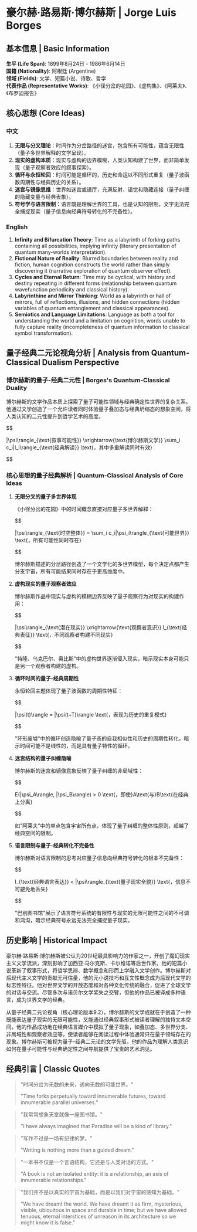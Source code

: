 # 豪尔赫·路易斯·博尔赫斯 | Jorge Luis Borges

## 基本信息 | Basic Information

**生平 (Life Span)**: 1899年8月24日 - 1986年6月14日  
**国籍 (Nationality)**: 阿根廷 (Argentine)  
**领域 (Fields)**: 文学、短篇小说、诗歌、哲学  
**代表作品 (Representative Works)**: 《小径分岔的花园》、《虚构集》、《阿莱夫》、《布罗迪报告》

## 核心思想 (Core Ideas)

### 中文
1. **无限与分叉理论**：时间作为分岔路径的迷宫，包含所有可能性，蕴含无限性（量子多世界解释的文学呈现）。
2. **现实的虚构本质**：现实与虚构的边界模糊，人类认知构建了世界，而非简单发现（量子观察者效应的叙事探索）。
3. **循环与永恒轮回**：时间可能是循环的，历史和命运以不同形式重复（量子波函数周期性与经典历史的关系）。
4. **迷宫与镜像思维**：世界如迷宫或镜厅，充满反射、错觉和隐藏连接（量子纠缠的隐藏变量与经典表象）。
5. **符号学与语言限制**：语言既是理解世界的工具，也是认知的限制，文字无法完全捕捉现实（量子信息向经典符号转化的不完备性）。

### English
1. **Infinity and Bifurcation Theory**: Time as a labyrinth of forking paths containing all possibilities, implying infinity (literary presentation of quantum many-worlds interpretation).
2. **Fictional Nature of Reality**: Blurred boundaries between reality and fiction, human cognition constructs the world rather than simply discovering it (narrative exploration of quantum observer effect).
3. **Cycles and Eternal Return**: Time may be cyclical, with history and destiny repeating in different forms (relationship between quantum wavefunction periodicity and classical history).
4. **Labyrinthine and Mirror Thinking**: World as a labyrinth or hall of mirrors, full of reflections, illusions, and hidden connections (hidden variables of quantum entanglement and classical appearances).
5. **Semiotics and Language Limitations**: Language as both a tool for understanding the world and a limitation on cognition, words unable to fully capture reality (incompleteness of quantum information to classical symbol transformation).

## 量子经典二元论视角分析 | Analysis from Quantum-Classical Dualism Perspective

### 博尔赫斯的量子-经典二元性 | Borges's Quantum-Classical Duality

博尔赫斯的文学作品本质上探索了量子可能性领域与经典确定性世界的复杂关系。他通过文学创造了一个允许读者同时体验量子叠加态与经典坍缩态的想象空间，将人类认知的二元性提升到哲学艺术的高度。

$$

|\psi\rangle_{\text{叙事可能性}} \xrightarrow{\text{博尔赫斯文学}} \sum_i c_i|I_i\rangle_{\text{经典解读}} \text{，其中多重解读同时有效}

$$

### 核心思想的量子经典解析 | Quantum-Classical Analysis of Core Ideas

1. **无限分叉的量子多世界体现**

   《小径分岔的花园》中的时间概念直接对应量子多世界解释：

   $$
   
   |\psi\rangle_{\text{时空整体}} = \sum_i c_i|\psi_i\rangle_{\text{可能世界}} \text{，所有可能性同时存在}
   
   $$

   博尔赫斯描述的分岔路径创造了一个文学化的多世界模型，每个决定点都产生分支宇宙，所有可能结果同时存在于更高维度中。

2. **虚构现实的量子观察者效应**

   博尔赫斯作品中现实与虚构的模糊边界反映了量子观察行为对现实的构建作用：

   $$
   
   |\psi\rangle_{\text{潜在现实}} \xrightarrow{\text{观察者意识}} I_{\text{经典表征}} \text{，不同观察者构建不同现实}
   
   $$

   "特隆、乌克巴尔、奥比斯"中的虚构世界逐渐侵入现实，暗示现实本身可能只是另一个观察者构建的虚构。

3. **循环时间的量子-经典周期性**

   永恒轮回主题体现了量子波函数的周期性特征：

   $$
   
   |\psi(t)\rangle = |\psi(t+T)\rangle \text{，表现为历史的重复模式}
   
   $$

   "环形废墟"中的循环创造隐喻了量子态的自我相似性和历史的周期性转化，暗示时间可能不是线性的，而是具有量子特性的循环。

4. **迷宫结构的量子纠缠隐喻**

   博尔赫斯的迷宫和镜像意象反映了量子纠缠的非局域性：

   $$
   
   E(|\psi_A\rangle, |\psi_B\rangle) > 0 \text{，即使}A\text{与}B\text{在经典上分离}
   
   $$

   如"阿莱夫"中的单点包含宇宙所有点，体现了量子纠缠的整体性原则，超越了经典空间的限制。

5. **语言限制与量子-经典转化不完备性**

   博尔赫斯对语言限制的思考对应量子信息向经典符号转化的根本不完备性：

   $$
   
   I_{\text{经典语言表达}} < |\psi\rangle_{\text{量子现实全貌}} \text{，信息不可避免地丢失}
   
   $$

   "巴别图书馆"展示了语言符号系统的有限性与现实的无限可能性之间的不可调和鸿沟，暗示经典符号永远无法完全捕捉量子现实。

## 历史影响 | Historical Impact

豪尔赫·路易斯·博尔赫斯被公认为20世纪最具影响力的作家之一，开创了魔幻现实主义文学流派，深刻影响了加西亚·马尔克斯、卡尔维诺等后世作家。他的短篇小说革新了叙事形式，将哲学思辨、数学概念和形而上学融入文学创作。博尔赫斯对后现代主义文学的贡献无可估量，他的元小说技巧和互文性概念成为后现代文学的标志性特征。他对世界文学的开放态度和对各种文化传统的融合，促进了全球文学的对话与交流。尽管多次与诺贝尔文学奖失之交臂，但他的作品已被译成多种语言，成为世界文学的经典。

从量子经典二元论视角（核心理论版本9.2），博尔赫斯的文学成就在于创造了一种既能表达量子现实的无限可能性，又能通过经典叙事形式被读者理解的独特文本空间。他的作品成功地在经典语言媒介中模拟了量子现象，如叠加态、多世界分支、非局域性和观察者效应等，使读者能够在阅读过程中体验通常只在量子领域存在的现象。博尔赫斯可被视为量子-经典二元论的文学先驱，他的作品为理解人类意识如何在量子可能性与经典确定性之间导航提供了宝贵的艺术洞见。

## 经典引言 | Classic Quotes

> "时间分岔为无数的未来，通向无数的可能世界。"
> 
> "Time forks perpetually toward innumerable futures, toward innumerable parallel universes."

> "我常常想象天堂就像一座图书馆。"
> 
> "I have always imagined that Paradise will be a kind of library."

> "写作不过是一场有纪律的梦。"
> 
> "Writing is nothing more than a guided dream."

> "一本书不仅是一个言语结构，它还是与人类对话的方式。"
> 
> "A book is not an isolated entity: it is a relationship, an axis of innumerable relationships."

> "我们并不是以真实的宇宙为基础，而是以我们对宇宙的感知为基础。"
> 
> "We have dreamt the world. We have dreamt it as firm, mysterious, visible, ubiquitous in space and durable in time; but we have allowed tenuous, eternal interstices of unreason in its architecture so we might know it is false."

